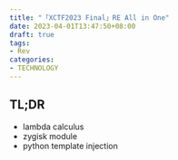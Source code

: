```yaml
---
title: "「XCTF2023 Final」RE All in One"
date: 2023-04-01T13:47:50+08:00
draft: true
tags:
- Rev
categories:
- TECHNOLOGY
---
```



## TL;DR

- lambda calculus
- zygisk module
- python template injection
